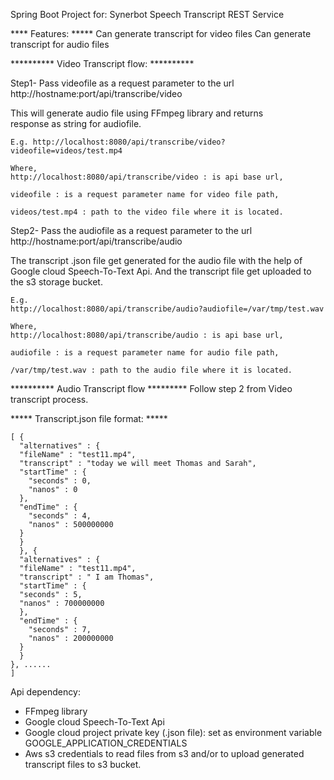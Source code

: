 Spring Boot Project for: Synerbot Speech Transcript REST Service

**** Features:  *****
Can generate transcript for video files
Can generate transcript for audio files


********** Video Transcript flow:  **********

Step1- Pass videofile as a request parameter to the url
       http://hostname:port/api/transcribe/video

This will generate audio file using FFmpeg library and returns   
response as string for audiofile.
	
    E.g. http://localhost:8080/api/transcribe/video?videofile=videos/test.mp4
	
    Where,
    http://localhost:8080/api/transcribe/video : is api base url,

    videofile : is a request parameter name for video file path,

    videos/test.mp4 : path to the video file where it is located.



Step2- Pass the audiofile as a request parameter to the url
	     http://hostname:port/api/transcribe/audio

The transcript .json file get generated for the audio file with
the help of Google cloud Speech-To-Text Api.
And the transcript file get uploaded to the s3 storage bucket.

    E.g.
    http://localhost:8080/api/transcribe/audio?audiofile=/var/tmp/test.wav

    Where,
    http://localhost:8080/api/transcribe/audio : is api base url,

    audiofile : is a request parameter name for audio file path,

    /var/tmp/test.wav : path to the audio file where it is located.
	

********** Audio Transcript flow *********
	    Follow step 2 from Video transcript process.

***** Transcript.json file format:  *****

    [ {
      "alternatives" : {
      "fileName" : "test11.mp4",
      "transcript" : "today we will meet Thomas and Sarah",
      "startTime" : {
        "seconds" : 0,
        "nanos" : 0
      },
      "endTime" : {
        "seconds" : 4,
        "nanos" : 500000000
      }
      }
      }, {
      "alternatives" : {
      "fileName" : "test11.mp4",
      "transcript" : " I am Thomas",
      "startTime" : {
      "seconds" : 5,
      "nanos" : 700000000
      },
      "endTime" : {
        "seconds" : 7,
        "nanos" : 200000000
      }
      }
    }, ......
    ]

Api dependency:
  - FFmpeg library
  - Google cloud Speech-To-Text Api
  - Google cloud project private key (.json file): set as environment variable GOOGLE_APPLICATION_CREDENTIALS
  - Aws s3 credentials to read files from s3 and/or to upload generated transcript files to s3 bucket.
